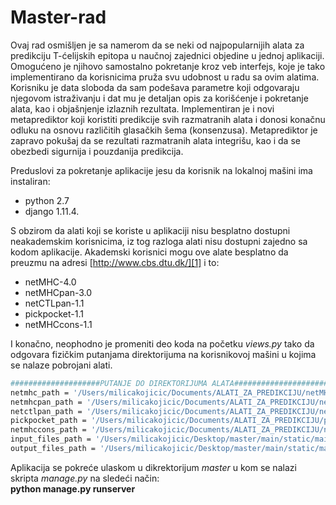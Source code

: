 # Master-rad

Ovaj rad osmišljen je sa namerom da se neki od najpopularnijih alata za predikciju T-ćelijskih epitopa u naučnoj zajednici objedine u jednoj aplikaciji. Omogućeno je njihovo samostalno pokretanje kroz veb interfejs, koje je tako implementirano da korisnicima pruža svu udobnost u radu sa ovim alatima. Korisniku je data sloboda da sam podešava parametre koji odgovaraju njegovom istraživanju i dat mu je detaljan opis za korišćenje i pokretanje alata, kao i objašnjenje izlaznih rezultata. Implementiran je i novi metaprediktor koji koristiti predikcije svih razmatranih alata i donosi konačnu odluku na osnovu različitih glasačkih šema (konsenzusa). Metaprediktor je zapravo pokušaj da se rezultati razmatranih alata integrišu, kao i da se obezbedi sigurnija i pouzdanija predikcija. 

Preduslovi za pokretanje aplikacije jesu da korisnik na lokalnoj mašini ima instaliran:
- python 2.7
- django 1.11.4.

S obzirom da alati koji se koriste u aplikaciji nisu besplatno dostupni neakademskim korisnicima, iz
tog razloga alati nisu dostupni zajedno sa kodom aplikacije. Akademski korisnici mogu ove alate besplatno da preuzmu na adresi [http://www.cbs.dtu.dk/][1] i to:
- netMHC-4.0
- netMHCpan-3.0
- netCTLpan-1.1
- pickpocket-1.1
- netMHCcons-1.1

I konačno, neophodno je promeniti deo koda na početku *views.py* tako da odgovara fizičkim putanjama direktorijuma na korisnikovoj mašini u kojima se nalaze pobrojani alati. 

```sh
####################PUTANJE DO DIREKTORIJUMA ALATA########################
netmhc_path = '/Users/milicakojicic/Documents/ALATI_ZA_PREDIKCIJU/netMHC-4.0'
netmhcpan_path = '/Users/milicakojicic/Documents/ALATI_ZA_PREDIKCIJU/netMHCpan-3.0'
netctlpan_path = '/Users/milicakojicic/Documents/ALATI_ZA_PREDIKCIJU/netCTLpan-1.1'
pickpocket_path = '/Users/milicakojicic/Documents/ALATI_ZA_PREDIKCIJU/pickpocket-1.1'
netmhccons_path = '/Users/milicakojicic/Documents/ALATI_ZA_PREDIKCIJU/netMHCcons-1.1'
input_files_path = '/Users/milicakojicic/Desktop/master/main/static/main/input_files/'
output_files_path = '/Users/milicakojicic/Desktop/master/main/static/main/output_files/'
```

Aplikacija se pokreće ulaskom u dikrektorijum *master* u kom se nalazi skripta  *manage.py*  na sledeći način: <br /> 
**python manage.py runserver**

[1]: http://www.cbs.dtu.dk/services/
